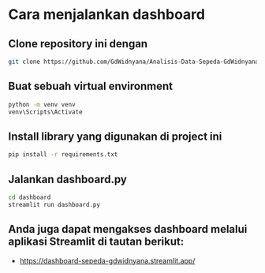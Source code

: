 # Cara menjalankan dashboard

## Clone repository ini dengan
```bash
git clone https://github.com/GdWidnyana/Analisis-Data-Sepeda-GdWidnyana.git
```

## Buat sebuah virtual environment
```bash
python -m venv venv
venv\Scripts\Activate
```

## Install library yang digunakan di project ini
```bash
pip install -r requirements.txt
```

## Jalankan dashboard.py
```bash
cd dashboard
streamlit run dashboard.py
```

## Anda juga dapat mengakses dashboard melalui aplikasi Streamlit di tautan berikut:
- https://dashboard-sepeda-gdwidnyana.streamlit.app/ 
